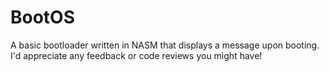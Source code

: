# BootOS
A basic bootloader written in NASM that displays a message upon booting. I'd appreciate any feedback or code reviews you might have!
